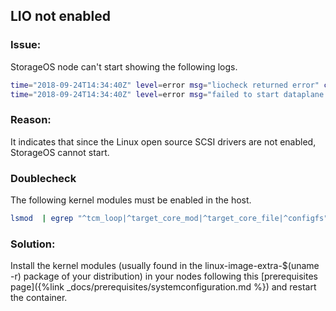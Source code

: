 ## LIO not enabled

### Issue:
StorageOS node can't start showing the following logs.

```bash
time="2018-09-24T14:34:40Z" level=error msg="liocheck returned error" category=liocheck error="exit status 1" module=dataplane stderr="Sysfs root '/sys/kernel/config/target' is missing, is kernel configfs present and target_core_mod loaded? category=fslio level=warn\nRuntime error checking stage 'target_core_mod': SysFs root missing category=fslio level=warn\nliocheck: FAIL (lio_capable_system() returns failure) category=fslio level=fatal\n" stdout=
time="2018-09-24T14:34:40Z" level=error msg="failed to start dataplane services" error="system dependency check failed: exit status 1" module=command
```

### Reason:
It indicates that since the Linux open source SCSI drivers are not enabled, StorageOS cannot start.

### Doublecheck
The following kernel modules must be enabled in the host.
```bash
lsmod  | egrep "^tcm_loop|^target_core_mod|^target_core_file|^configfs"
```

### Solution:
Install the kernel modules (usually found in the linux-image-extra-$(uname -r) package of your distribution) in your nodes following this [prerequisites page]({%link
_docs/prerequisites/systemconfiguration.md %}) and restart the container.

